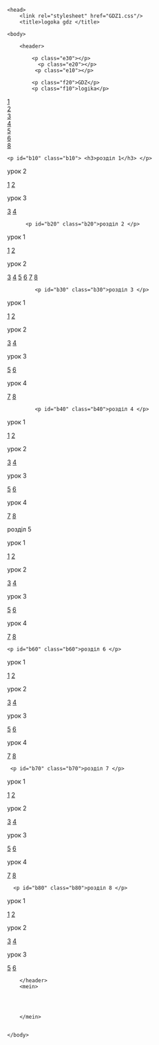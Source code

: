 <html>

    <head>
        <link rel="stylesheet" href="GDZ1.css"/>
        <title>logoka gdz </title>
    
</head>

    <body>
        
        <header>
            
            <p class="e30"></p>
              <p class="e20"></p>
             <p class="e10"></p>
            
            <p class="f20">GDZ</p>
            <p class="f10">logika</p>
            
<nav class="ga10"> <a  href="#b10" class="a10">1</a></nav> 
<nav class="ga20"> <a href="#b20" class="a10">2</a><nav>
<nav class="ga30"> <a  href="#b30" class="a10">3</a></nav>
<nav class="ga40"> <a  href="#b40" class="a10">4</a></nav>
<nav class="ga50"> <a  href="#b50" class="a10">5</a></nav>
<nav class="ga60"> <a  href="#b60" class="a10">6</a></nav>
<nav class="ga70"> <a  href="#b70" class="a10"7</a></nav>
<nav class="ga80"> <a  href="#b80" class="a10">8</a></nav>
            
    <p id="b10" class="b10"> <h3>розділ 1</h3> </p>
             
            
            
            
  <p class="d21">урок 2</p> 
            
 <a class="c121" href="">1</a>
<a class="c221" href="">2</a>
  <p class="d31">урок 3</p>
<a class="c331" href="">3</a>
<a class="c431" href="">4</a>
            
            
                  
 <a class="gc121" href=""></a>
<a class="gc221" href=""></a>
 
<a class="gc331" href=""></a>
<a class="gc431" href=""></a>
            
            
          <p id="b20" class="b20">розділ 2 </p>
            
            
  <p class="d12">урок 1</p>         
<a class="c542" href="">1</a>
<a class="c642" href="">2</a>
   <p class="d22">урок 2</p>       
<a class="c752" href="">3</a>
<a class="c852" href="">4</a> 
<a class="c962" href="">5</a>
<a class="c1062" href="">6</a> 
<a class="c1172" href="">7</a> 
<a class="c1272" href="">8</a>  
            
            
            
       
<a class="gc542" href=""></a>
<a class="gc642" href=""></a>
    
<a class="gc752" href=""></a>
<a class="gc852" href=""></a> 
<a class="gc962" href=""></a>
<a class="gc1062" href=""></a> 
<a class="gc1172" href=""></a> 
<a class="gc1272" href=""></a>  
            
            
             <p id="b30" class="b30">розділ 3 </p>
            
            
  <p class="d13">урок 1</p>         
<a class="c1383" href="">1</a>
<a class="c1483" href="">2</a>
   <p class="d23">урок 2</p>       
<a class="c1593" href="">3</a>
<a class="c1693" href="">4</a> 
   <p class="d33">урок 3</p>         
<a class="c17103" href="">5</a>
<a class="c18103" href="">6</a> 
    <p class="d43">урок 4</p>         
<a class="c19113" href="">7</a> 
<a class="c20113" href="">8</a>
            
            
                    
<a class="gc1383" href=""></a>
<a class="gc1483" href=""></a>
         
<a class="gc1593" href=""></a>
<a class="gc1693" href=""></a> 
          
<a class="gc17103" href=""></a>
<a class="gc18103" href=""></a> 
          
<a class="gc19113" href=""></a> 
<a class="gc20113" href=""></a>
            
            
             <p id="b40" class="b40">розділ 4 </p>
  <p class="d14">урок 1</p>         
<a class="c21124" href="">1</a>
<a class="c22124" href="">2</a>
   <p class="d24">урок 2</p>       
<a class="c23134" href="">3</a>
<a class="c24134" href="">4</a>
   <p class="d34">урок 3</p>         
<a class="с25144" href="">5</a>
<a class="c26144" href="">6</a> 
       <p class="d44">урок 4</p>
<a class="c27154" href="">7</a> 
<a class="c28154" href="">8</a>   
    
    
   <p id="b50" class="b50">розділ 5 </p>
  <p class="d15">урок 1</p>         
<a class="c29165" href="">1</a>
<a class="c30165" href="">2</a>
   <p class="d25">урок 2</p>       
<a class="c31175" href="">3</a>
<a class="c32175" href="">4</a>
   <p class="d35">урок 3</p>         
<a class="с33185" href="">5</a>
<a class="c34185" href="">6</a> 
        <p class="d45">урок 4</p>
<a class="c35195" href="">7</a> 
<a class="c36195" href="">8</a> 
    
    
    
    <p id="b60" class="b60">розділ 6 </p>
  <p class="d16">урок 1</p>         
<a class="c37206" href="">1</a>
<a class="c38206" href="">2</a>
   <p class="d26">урок 2</p>       
<a class="c39216" href="">3</a>
<a class="c40216" href="">4</a>
   <p class="d36">урок 3</p>         
<a class="с41226" href="">5</a>
<a class="c42226" href="">6</a> 
        <p class="d46">урок 4</p>
<a class="c43236" href="">7</a> 
<a class="c44236" href="">8</a>
    
    
     <p id="b70" class="b70">розділ 7 </p>
  <p class="d17">урок 1</p>         
<a class="c45247" href="">1</a>
<a class="c46247" href="">2</a>
   <p class="d27">урок 2</p>       
<a class="c47257" href="">3</a>
<a class="c48257" href="">4</a>
   <p class="d37">урок 3</p>         
<a class="с49267" href="">5</a>
<a class="c50267" href="">6</a> 
        <p class="d47">урок 4</p>
<a class="c51277" href="">7</a> 
<a class="c52277" href="">8</a>
    
    
      <p id="b80" class="b80">розділ 8 </p>
  <p class="d18">урок 1</p>         
<a class="c53288" href="">1</a>
<a class="c54298" href="">2</a>
   <p class="d28">урок 2</p>       
<a class="c55298" href="">3</a>
<a class="c56308" href="">4</a>
   <p class="d38">урок 3</p>         
<a class="с57308" href="">5</a>
<a class="c58318" href="">6</a> 
        
            
        </header>
        <mein>
            
          
    
    
        </mein>


    </body>
</html>

